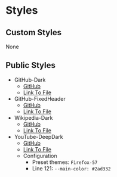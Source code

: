# Styles

## Custom Styles

None

## Public Styles

* GitHub-Dark
  * [GitHub](https://github.com/StylishThemes/GitHub-Dark)
  * [Link To File](https://raw.githubusercontent.com/StylishThemes/GitHub-Dark/master/github-dark.user.css)
* GitHub-FixedHeader
  * [GitHub](https://github.com/StylishThemes/GitHub-FixedHeader)
  * [Link To File](https://raw.githubusercontent.com/StylishThemes/GitHub-FixedHeader/master/github-fixed-header.user.css)
* Wikipedia-Dark
  * [GitHub](https://github.com/StylishThemes/Wikipedia-Dark)
  * [Link To File](https://raw.githubusercontent.com/StylishThemes/Wikipedia-Dark/master/wikipedia-dark.user.css)
* YouTube-DeepDark
  * [GitHub](https://github.com/RaitaroH/YouTube-DeepDark)
  * [Link To File](https://raw.githubusercontent.com/RaitaroH/YouTube-DeepDark/master/YouTubeDeepDarkMaterial.user.css)
  * Configuration
    * Preset themes: `Firefox-57`
    * Line 121: `--main-color: #2ad332`
